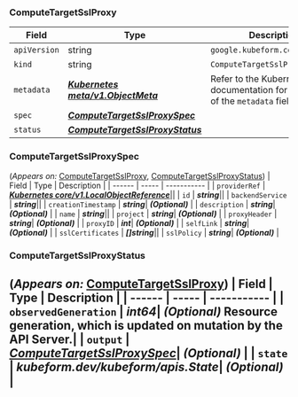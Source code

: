 ### ComputeTargetSslProxy
| Field | Type | Description |
| ------ | ----- | ----------- |
| `apiVersion` | string | `google.kubeform.com/v1alpha1` |
|    `kind` | string | `ComputeTargetSslProxy` |
| `metadata` | ***[Kubernetes meta/v1.ObjectMeta](https://kubernetes.io/docs/reference/generated/kubernetes-api/v1.13/#objectmeta-v1-meta)***|Refer to the Kubernetes API documentation for the fields of the `metadata` field.|
| `spec` | ***[ComputeTargetSslProxySpec](#ComputeTargetSslProxySpec)***||
| `status` | ***[ComputeTargetSslProxyStatus](#ComputeTargetSslProxyStatus)***||
### ComputeTargetSslProxySpec
(<em>Appears on:</em>
[ComputeTargetSslProxy](#ComputeTargetSslProxy), 
[ComputeTargetSslProxyStatus](#ComputeTargetSslProxyStatus))
| Field | Type | Description |
| ------ | ----- | ----------- |
| `providerRef` | ***[Kubernetes core/v1.LocalObjectReference](https://kubernetes.io/docs/reference/generated/kubernetes-api/v1.13/#localobjectreference-v1-core)***||
| `id` | ***string***||
| `backendService` | ***string***||
| `creationTimestamp` | ***string***| ***(Optional)*** |
| `description` | ***string***| ***(Optional)*** |
| `name` | ***string***||
| `project` | ***string***| ***(Optional)*** |
| `proxyHeader` | ***string***| ***(Optional)*** |
| `proxyID` | ***int***| ***(Optional)*** |
| `selfLink` | ***string***| ***(Optional)*** |
| `sslCertificates` | ***[]string***||
| `sslPolicy` | ***string***| ***(Optional)*** |
### ComputeTargetSslProxyStatus
(<em>Appears on:</em>
[ComputeTargetSslProxy](#ComputeTargetSslProxy))
| Field | Type | Description |
| ------ | ----- | ----------- |
| `observedGeneration` | ***int64***| ***(Optional)*** Resource generation, which is updated on mutation by the API Server.|
| `output` | ***[ComputeTargetSslProxySpec](#ComputeTargetSslProxySpec)***| ***(Optional)*** |
| `state` | ***kubeform.dev/kubeform/apis.State***| ***(Optional)*** |
---
